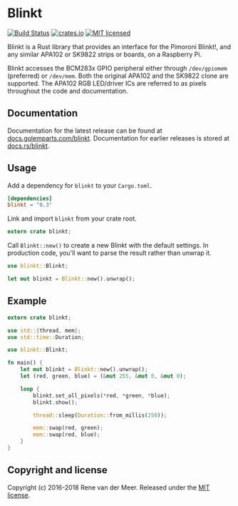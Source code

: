 # Blinkt

[![Build Status](https://travis-ci.org/golemparts/blinkt.svg?branch=master)](https://travis-ci.org/golemparts/blinkt)
[![crates.io](https://meritbadge.herokuapp.com/blinkt)](https://crates.io/crates/blinkt)
[![MIT licensed](https://img.shields.io/badge/license-MIT-blue.svg)](LICENSE)

Blinkt is a Rust library that provides an interface for the Pimoroni Blinkt!, and any similar APA102 or SK9822 strips or boards, on a Raspberry Pi.

Blinkt accesses the BCM283x GPIO peripheral either through `/dev/gpiomem` (preferred) or `/dev/mem`. Both the original APA102 and the SK9822 clone are supported. The APA102 RGB LED/driver ICs are referred to as pixels throughout the code and documentation.

## Documentation

Documentation for the latest release can be found at [docs.golemparts.com/blinkt](https://docs.golemparts.com/blinkt). Documentation for earlier releases is stored at [docs.rs/blinkt](https://docs.rs/blinkt).

## Usage

Add a dependency for `blinkt` to your `Cargo.toml`.

```toml
[dependencies]
blinkt = "0.3"
```

Link and import `blinkt` from your crate root.

```rust
extern crate blinkt;
```

Call `Blinkt::new()` to create a new Blinkt with the default settings. In production code, you'll want to parse the result rather than unwrap it.

```rust
use blinkt::Blinkt;

let mut blinkt = Blinkt::new().unwrap();
```

## Example

```rust
extern crate blinkt;

use std::{thread, mem};
use std::time::Duration;

use blinkt::Blinkt;

fn main() {
    let mut blinkt = Blinkt::new().unwrap();
    let (red, green, blue) = (&mut 255, &mut 0, &mut 0);

    loop {
        blinkt.set_all_pixels(*red, *green, *blue);
        blinkt.show();

        thread::sleep(Duration::from_millis(250));

        mem::swap(red, green);
        mem::swap(red, blue);
    }
}
```

## Copyright and license

Copyright (c) 2016-2018 Rene van der Meer. Released under the [MIT license](LICENSE).
